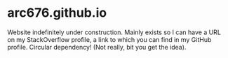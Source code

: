 # arc676.github.io
Website indefinitely under construction. Mainly exists so I can have a URL on my StackOverflow profile, a link to which you can find in my GitHub 
profile. Circular dependency! (Not really, bit you get the idea).

